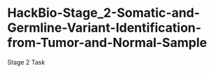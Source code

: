 # HackBio-Stage_2-Somatic-and-Germline-Variant-Identification-from-Tumor-and-Normal-Sample
Stage 2 Task
